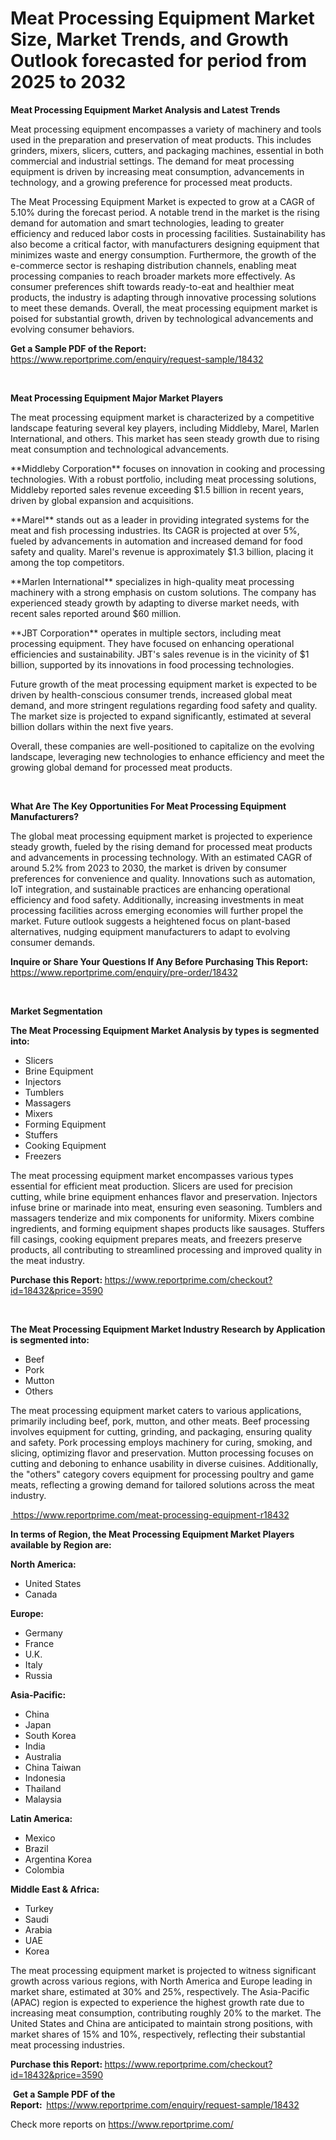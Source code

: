 <p><h1>Meat Processing Equipment Market Size, Market Trends, and Growth Outlook forecasted for period from 2025 to 2032</h1></p><p><strong>Meat Processing Equipment Market Analysis and Latest Trends</strong></p>
<p><p>Meat processing equipment encompasses a variety of machinery and tools used in the preparation and preservation of meat products. This includes grinders, mixers, slicers, cutters, and packaging machines, essential in both commercial and industrial settings. The demand for meat processing equipment is driven by increasing meat consumption, advancements in technology, and a growing preference for processed meat products. </p><p>The Meat Processing Equipment Market is expected to grow at a CAGR of 5.10% during the forecast period. A notable trend in the market is the rising demand for automation and smart technologies, leading to greater efficiency and reduced labor costs in processing facilities. Sustainability has also become a critical factor, with manufacturers designing equipment that minimizes waste and energy consumption. Furthermore, the growth of the e-commerce sector is reshaping distribution channels, enabling meat processing companies to reach broader markets more effectively. As consumer preferences shift towards ready-to-eat and healthier meat products, the industry is adapting through innovative processing solutions to meet these demands. Overall, the meat processing equipment market is poised for substantial growth, driven by technological advancements and evolving consumer behaviors.</p></p>
<p><strong>Get a Sample PDF of the Report:&nbsp;</strong> <a href="https://www.reportprime.com/enquiry/request-sample/18432?utm_campaign=3573&utm_medium=2&utm_source=Github&utm_content=ia&utm_term=19032025&utm_id=meat-processing-equipment">https://www.reportprime.com/enquiry/request-sample/18432</a></p>
<p>&nbsp;</p>
<p><strong>Meat Processing Equipment Major Market Players</strong></p>
<p><p>The meat processing equipment market is characterized by a competitive landscape featuring several key players, including Middleby, Marel, Marlen International, and others. This market has seen steady growth due to rising meat consumption and technological advancements.</p><p>**Middleby Corporation** focuses on innovation in cooking and processing technologies. With a robust portfolio, including meat processing solutions, Middleby reported sales revenue exceeding $1.5 billion in recent years, driven by global expansion and acquisitions.</p><p>**Marel** stands out as a leader in providing integrated systems for the meat and fish processing industries. Its CAGR is projected at over 5%, fueled by advancements in automation and increased demand for food safety and quality. Marel's revenue is approximately $1.3 billion, placing it among the top competitors.</p><p>**Marlen International** specializes in high-quality meat processing machinery with a strong emphasis on custom solutions. The company has experienced steady growth by adapting to diverse market needs, with recent sales reported around $60 million.</p><p>**JBT Corporation** operates in multiple sectors, including meat processing equipment. They have focused on enhancing operational efficiencies and sustainability. JBT's sales revenue is in the vicinity of $1 billion, supported by its innovations in food processing technologies.</p><p>Future growth of the meat processing equipment market is expected to be driven by health-conscious consumer trends, increased global meat demand, and more stringent regulations regarding food safety and quality. The market size is projected to expand significantly, estimated at several billion dollars within the next five years.</p><p>Overall, these companies are well-positioned to capitalize on the evolving landscape, leveraging new technologies to enhance efficiency and meet the growing global demand for processed meat products.</p></p>
<p>&nbsp;</p>
<p><strong>What Are The Key Opportunities For Meat Processing Equipment Manufacturers?</strong></p>
<p><p>The global meat processing equipment market is projected to experience steady growth, fueled by the rising demand for processed meat products and advancements in processing technology. With an estimated CAGR of around 5.2% from 2023 to 2030, the market is driven by consumer preferences for convenience and quality. Innovations such as automation, IoT integration, and sustainable practices are enhancing operational efficiency and food safety. Additionally, increasing investments in meat processing facilities across emerging economies will further propel the market. Future outlook suggests a heightened focus on plant-based alternatives, nudging equipment manufacturers to adapt to evolving consumer demands.</p></p>
<p><strong>Inquire or Share Your Questions If Any Before Purchasing This Report:</strong> <a href="https://www.reportprime.com/enquiry/pre-order/18432?utm_campaign=3573&utm_medium=2&utm_source=Github&utm_content=ia&utm_term=19032025&utm_id=meat-processing-equipment">https://www.reportprime.com/enquiry/pre-order/18432</a></p>
<p>&nbsp;</p>
<p><strong>Market Segmentation</strong></p>
<p><strong>The Meat Processing Equipment Market Analysis by types is segmented into:</strong></p>
<p><ul><li>Slicers</li><li>Brine Equipment</li><li>Injectors</li><li>Tumblers</li><li>Massagers</li><li>Mixers</li><li>Forming Equipment</li><li>Stuffers</li><li>Cooking Equipment</li><li>Freezers</li></ul></p>
<p><p>The meat processing equipment market encompasses various types essential for efficient meat production. Slicers are used for precision cutting, while brine equipment enhances flavor and preservation. Injectors infuse brine or marinade into meat, ensuring even seasoning. Tumblers and massagers tenderize and mix components for uniformity. Mixers combine ingredients, and forming equipment shapes products like sausages. Stuffers fill casings, cooking equipment prepares meats, and freezers preserve products, all contributing to streamlined processing and improved quality in the meat industry.</p></p>
<p><strong>Purchase this Report:&nbsp;</strong><a href="https://www.reportprime.com/checkout?id=18432&price=3590&utm_campaign=3573&utm_medium=2&utm_source=Github&utm_content=ia&utm_term=19032025&utm_id=meat-processing-equipment">https://www.reportprime.com/checkout?id=18432&price=3590</a></p>
<p>&nbsp;</p>
<p><strong>The Meat Processing Equipment Market Industry Research by Application is segmented into:</strong></p>
<p><ul><li>Beef</li><li>Pork</li><li>Mutton</li><li>Others</li></ul></p>
<p><p>The meat processing equipment market caters to various applications, primarily including beef, pork, mutton, and other meats. Beef processing involves equipment for cutting, grinding, and packaging, ensuring quality and safety. Pork processing employs machinery for curing, smoking, and slicing, optimizing flavor and preservation. Mutton processing focuses on cutting and deboning to enhance usability in diverse cuisines. Additionally, the "others" category covers equipment for processing poultry and game meats, reflecting a growing demand for tailored solutions across the meat industry.</p></p>
<p><a href="https://www.reportprime.com/meat-processing-equipment-r18432?utm_campaign=3573&utm_medium=2&utm_source=Github&utm_content=ia&utm_term=19032025&utm_id=meat-processing-equipment">&nbsp;https://www.reportprime.com/meat-processing-equipment-r18432</a></p>
<p><strong>In terms of Region, the Meat Processing Equipment Market Players available by Region are:</strong></p>
<p>
    <p> <strong> North America: </strong>
        <ul>
            <li>United States</li>
            <li>Canada</li>
        </ul>
        </p> 
    <p> <strong> Europe: </strong>
        <ul>
            <li>Germany</li>
            <li>France</li>
            <li>U.K.</li>
            <li>Italy</li>
            <li>Russia</li>
        </ul>
        </p> 
    <p> <strong> Asia-Pacific: </strong>
        <ul>
            <li>China</li>
            <li>Japan</li>
            <li>South Korea</li>
            <li>India</li>
            <li>Australia</li>
            <li>China Taiwan</li>
            <li>Indonesia</li>
            <li>Thailand</li>
            <li>Malaysia</li>
        </ul>
        </p> 
    <p> <strong> Latin America: </strong>
        <ul>
            <li>Mexico</li>
            <li>Brazil</li>
            <li>Argentina Korea</li>
            <li>Colombia</li>
        </ul>
        </p> 
    <p> <strong> Middle East & Africa: </strong>
        <ul>
            <li>Turkey</li>
            <li>Saudi</li>
            <li>Arabia</li>
            <li>UAE</li>
            <li>Korea</li>
        </ul>
    </p>
    </p>
<p><p>The meat processing equipment market is projected to witness significant growth across various regions, with North America and Europe leading in market share, estimated at 30% and 25%, respectively. The Asia-Pacific (APAC) region is expected to experience the highest growth rate due to increasing meat consumption, contributing roughly 20% to the market. The United States and China are anticipated to maintain strong positions, with market shares of 15% and 10%, respectively, reflecting their substantial meat processing industries.</p></p>
<p><strong>Purchase this Report: </strong><a href="https://www.reportprime.com/checkout?id=18432&price=3590&utm_campaign=3573&utm_medium=2&utm_source=Github&utm_content=ia&utm_term=19032025&utm_id=meat-processing-equipment">https://www.reportprime.com/checkout?id=18432&price=3590</a></p>
<p>&nbsp;<strong>Get a Sample PDF of the Report:&nbsp;&nbsp;</strong><a href="https://www.reportprime.com/enquiry/request-sample/18432?utm_campaign=3573&utm_medium=2&utm_source=Github&utm_content=ia&utm_term=19032025&utm_id=meat-processing-equipment">https://www.reportprime.com/enquiry/request-sample/18432</a></p>
<p><strong></strong></p>
<p>Check more reports on <a href="https://www.reportprime.com/?utm_campaign=3573&utm_medium=2&utm_source=Github&utm_content=ia&utm_term=19032025&utm_id=meat-processing-equipment">https://www.reportprime.com/</a></p>